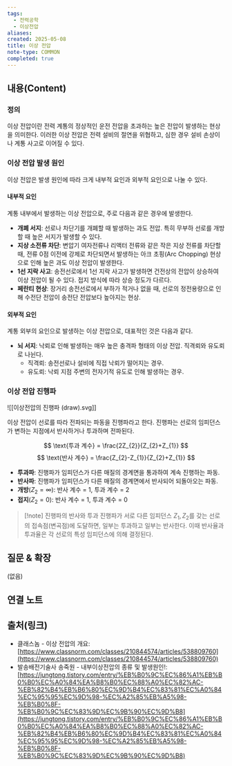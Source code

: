 ```yaml
---
tags:
  - 전력공학
  - 이상전압
aliases: 
created: 2025-05-08
title: 이상 전압
note-type: COMMON
completed: true
---
```


## 내용(Content)
### 정의
이상 전압이란 전력 계통의 정상적인 운전 전압을 초과하는 높은 전압이 발생하는 현상을 의미한다. 이러한 이상 전압은 전력 설비의 절연을 위협하고, 심한 경우 설비 손상이나 계통 사고로 이어질 수 있다.
### 이상 전압 발생 원인
이상 전압은 발생 원인에 따라 크게 내부적 요인과 외부적 요인으로 나눌 수 있다.

#### 내부적 요인
계통 내부에서 발생하는 이상 전압으로, 주로 다음과 같은 경우에 발생한다.

- **개폐 서지**: 선로나 차단기를 개폐할 때 발생하는 과도 전압. 특히 무부하 선로를 개방할 때 높은 서지가 발생할 수 있다.
- **지상 소전류 차단**: 변압기 여자전류나 리액터 전류와 같은 작은 지상 전류를 차단할 때, 전류 0점 이전에 강제로 차단되면서 발생하는 아크 초핑(Arc Chopping) 현상으로 인해 높은 과도 이상 전압이 발생한다.
- **1선 지락 사고**: 송전선로에서 1선 지락 사고가 발생하면 건전상의 전압이 상승하여 이상 전압이 될 수 있다. 접지 방식에 따라 상승 정도가 다르다.
- **페란티 현상**: 장거리 송전선로에서 부하가 적거나 없을 때, 선로의 정전용량으로 인해 수전단 전압이 송전단 전압보다 높아지는 현상.

#### 외부적 요인
계통 외부의 요인으로 발생하는 이상 전압으로, 대표적인 것은 다음과 같다.

- **뇌 서지**: 낙뢰로 인해 발생하는 매우 높은 충격파 형태의 이상 전압. 직격뢰와 유도뢰로 나뉜다.
    - 직격뢰: 송전선로나 설비에 직접 낙뢰가 떨어지는 경우.
    - 유도뢰: 낙뢰 지점 주변의 전자기적 유도로 인해 발생하는 경우.

### 이상 전압 진행파
![[이상전압의 진행파 (draw).svg]]

이상 전압이 선로를 따라 전파되는 파동을 진행파라고 한다. 진행파는 선로의 임피던스가 변하는 지점에서 반사하거나 투과하며 전파된다.

$$
\text{투과 계수} = \frac{2Z_{2}}{Z_{2}+Z_{1}}
$$
$$
\text{반사 계수} = \frac{Z_{2}-Z_{1}}{Z_{2}+Z_{1}}
$$
- **투과파**: 진행파가 임피던스가 다른 매질의 경계면을 통과하여 계속 진행하는 파동.
- **반사파**: 진행파가 임피던스가 다른 매질의 경계면에서 반사되어 되돌아오는 파동.
- **개방**($Z_{2}=\infty$): 반사 계수 = 1, 투과 계수 = 2
- **접지**($Z_{2}=0$): 반사 계수 = 1, 투과 계수 = 0

>[!note] 진행파의 반사와 투과
>진행파가 서로 다른 임피던스 $Z_{1}, Z_{2}$를 갖는 선로의 접속점(변곡점)에 도달하면, 일부는 투과하고 일부는 반사한다.
>이때 반사율과 투과율은 각 선로의 특성 임피던스에 의해 결정된다.

## 질문 & 확장

(없음)

## 연결 노트

## 출처(링크)
- 클래스놈 - 이상 전압의 개요: [https://www.classnorm.com/classes/210844574/articles/538809760](https://www.classnorm.com/classes/210844574/articles/538809760)
- 발송배전기술사 송죽원 - 내부이상전압의 종류 및 발생원인!: [https://jungtong.tistory.com/entry/%EB%B0%9C%EC%86%A1%EB%B0%B0%EC%A0%84%EA%B8%B0%EC%88%A0%EC%82%AC-%EB%82%B4%EB%B6%80%EC%9D%B4%EC%83%81%EC%A0%84%EC%95%95%EC%9D%98-%EC%A2%85%EB%A5%98-%EB%B0%8F-%EB%B0%9C%EC%83%9D%EC%9B%90%EC%9D%B8](https://jungtong.tistory.com/entry/%EB%B0%9C%EC%86%A1%EB%B0%B0%EC%A0%84%EA%B8%B0%EC%88%A0%EC%82%AC-%EB%82%B4%EB%B6%80%EC%9D%B4%EC%83%81%EC%A0%84%EC%95%95%EC%9D%98-%EC%A2%85%EB%A5%98-%EB%B0%8F-%EB%B0%9C%EC%83%9D%EC%9B%90%EC%9D%B8)

